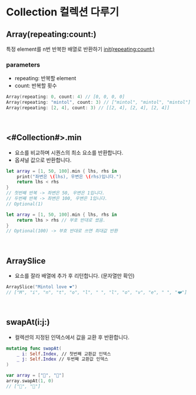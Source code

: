 # Collection 컬렉션 다루기

## Array(repeating:count:)
특정 element를 n번 반복한 배열로 반환하기
[init(repeating:count:)](https://developer.apple.com/documentation/swift/array/init(repeating:count:)-5zvh4)

### parameters
- repeating: 반복할 element
- count: 반복할 횟수  
~~~swift
Array(repeating: 0, count: 4) // [0, 0, 0, 0]
Array(repeating: "mintol", count: 3) // ["mintol", "mintol", "mintol"]
Array(repeating: [2, 4], count: 3) // [[2, 4], [2, 4], [2, 4]]
~~~

<br>

## <#Collection#>.min
- 요소를 비교하며 시퀀스의 최소 요소를 반환합니다.
- 옵셔널 값으로 반환합니다.
~~~swift
let array = [1, 50, 100].min { lhs, rhs in
    print("좌변은 \(lhs), 우변은 \(rhs)입니다.")
    return lhs < rhs
}
// 첫번째 반복 -> 좌변은 50, 우변은 1입니다.
// 두번째 반복 -> 좌변은 100, 우변은 1입니다.
// Optional(1)

let array = [1, 50, 100].min { lhs, rhs in
    return lhs > rhs // 부호 반대로 썼음.
}
// Optional(100) -> 부호 반대로 쓰면 최대값 반환
~~~

<br>

## ArraySlice
- 요소를 잘라 배열에 추가 후 리턴합니다. (문자열만 확인)
~~~swift
ArraySlice("Mintol love ❤️")
// ["M", "i", "n", "t", "o", "l", " ", "l", "o", "v", "e", " ", "❤️"]
~~~

<br>

## swapAt(i:j:)
- 컬렉션의 지정된 인덱스에서 값을 교환 후 반환합니다.

~~~swift
mutating func swapAt(
    _ i: Self.Index, // 첫번째 교환값 인덱스
    _ j: Self.Index // 두번째 교환값 인덱스
)
~~~

~~~swift
var array = ["🍎", "🍏"]
array.swapAt(1, 0)
// ["🍏", "🍎"]
~~~
